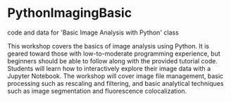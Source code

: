 # PythonImagingBasic
code and data for 'Basic Image Analysis with Python' class

This workshop covers the basics of image analysis using Python. It is geared toward those with low-to-moderate programming experience, but beginners should be able to follow along with the provided tutorial code. Students will learn how to interactively explore their image data with a Jupyter Notebook. The workshop will cover image file management, basic processing such as rescaling and filtering, and basic analytical techniques such as image segmentation and fluorescence colocalization.
